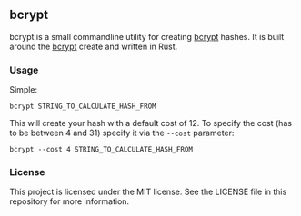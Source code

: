 ## bcrypt

bcrypt is a small commandline utility for creating [bcrypt](https://en.wikipedia.org/wiki/Bcrypt)
hashes. It is built around the [bcrypt](https://crates.io/crates/bcrypt) create and written in Rust.

### Usage

Simple:

    bcrypt STRING_TO_CALCULATE_HASH_FROM

This will create your hash with a default cost of 12. To specify the cost (has to be between
4 and 31) specify it via the `--cost` parameter:

    bcrypt --cost 4 STRING_TO_CALCULATE_HASH_FROM

### License

This project is licensed under the MIT license. See the LICENSE file in this repository
for more information.
